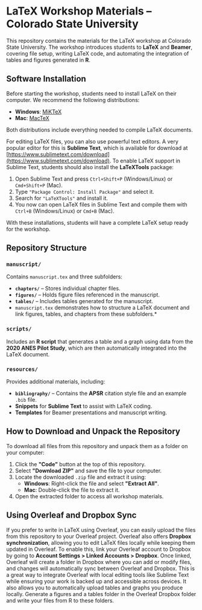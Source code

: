 # LaTeX Workshop Materials – Colorado State University  

This repository contains the materials for the LaTeX workshop at Colorado State University. The workshop introduces students to **LaTeX** and **Beamer**, covering file setup, writing LaTeX code, and automating the integration of tables and figures generated in **R**.  

## Software Installation  

Before starting the workshop, students need to install LaTeX on their computer. We recommend the following distributions:  

- **Windows**: [MiKTeX](https://miktex.org/download)  
- **Mac**: [MacTeX](https://tug.org/mactex/)  

Both distributions include everything needed to compile LaTeX documents.  

For editing LaTeX files, you can also use powerful text editors. A very popular editor for this is **Sublime Text**, which is available for download at [https://www.sublimetext.com/download](https://www.sublimetext.com/download). To enable LaTeX support in Sublime Text, students should also install the **LaTeXTools** package:  

1. Open Sublime Text and press `Ctrl+Shift+P` (Windows/Linux) or `Cmd+Shift+P` (Mac).  
2. Type `"Package Control: Install Package"` and select it.  
3. Search for `"LaTeXTools"` and install it.
4. You now can open LaTeX files in Sublime Text and compile them with `Ctrl+B` (Windows/Linux) or `Cmd+B` (Mac).  

With these installations, students will have a complete LaTeX setup ready for the workshop.  


## Repository Structure  

### `manuscript/`  
Contains `manuscript.tex` and three subfolders:  
- **`chapters/`** – Stores individual chapter files.  
- **`figures/`** – Holds figure files referenced in the manuscript.  
- **`tables/`** – Includes tables generated for the manuscript.  
- `manuscript.tex` demonstrates how to structure a LaTeX document and link figures, tables, and chapters from these subfolders.*  

### `scripts/`  
Includes an **R script** that generates a table and a graph using data from the **2020 ANES Pilot Study**, which are then automatically integrated into the LaTeX document.  

### `resources/`  
Provides additional materials, including:  
- **`bibliography/`** – Contains the **APSR** citation style file and an example `.bib` file.  
- **Snippets** for **Sublime Text** to assist with LaTeX coding.  
- **Templates** for Beamer presentations and manuscript writing.  

## How to Download and Unpack the Repository  

To download all files from this repository and unpack them as a folder on your computer:  

1. Click the **"Code"** button at the top of this repository.  
2. Select **"Download ZIP"** and save the file to your computer.  
3. Locate the downloaded `.zip` file and extract it using:  
   - **Windows**: Right-click the file and select **"Extract All"**.  
   - **Mac**: Double-click the file to extract it.  
4. Open the extracted folder to access all workshop materials.  

## Using Overleaf and Dropbox Sync  

If you prefer to write in LaTeX using Overleaf, you can easily upload the files from this repository to your Overleaf project. Overleaf also offers **Dropbox synchronization**, allowing you to edit LaTeX files locally while keeping them updated in Overleaf. To enable this, link your Overleaf account to Dropbox by going to **Account Settings > Linked Accounts > Dropbox**. Once linked, Overleaf will create a folder in Dropbox where you can add or modify files, and changes will automatically sync between Overleaf and Dropbox. This is a great way to integrate Overleaf with local editing tools like Sublime Text while ensuring your work is backed up and accessible across devices. It also allows you to automatically upload tables and graphs you produce locally. Generate a figures and a tables folder in the Overleaf Dropbox folder and write your files from R to these folders. 
